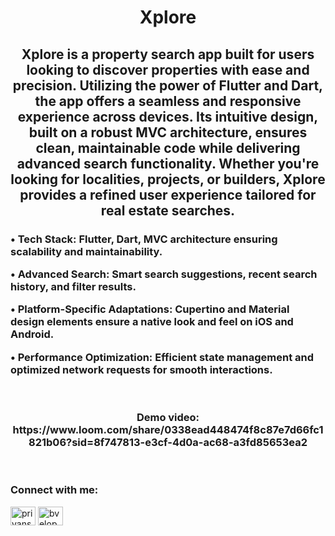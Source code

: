 <h1 align="center">Xplore</h1>
<h2 align="center">Xplore is a property search app built for users looking to discover properties with ease and precision. Utilizing the power of Flutter and Dart, the app offers a seamless and responsive experience across devices. Its intuitive design, built on a robust MVC architecture, ensures clean, maintainable code while delivering advanced search functionality. Whether you're looking for localities, projects, or builders, Xplore provides a refined user experience tailored for real estate searches.</h2>
<h3 align="left"> 
  
• Tech Stack: Flutter, Dart, MVC architecture ensuring scalability and maintainability.

• Advanced Search: Smart search suggestions, recent search history, and filter results.

• Platform-Specific Adaptations: Cupertino and Material design elements ensure a native look and feel on iOS and Android.

• Performance Optimization: Efficient state management and optimized network requests for smooth interactions.
</h3> 
<br>


<h3 align="center">Demo video: https://www.loom.com/share/0338ead448474f8c87e7d66fc1821b06?sid=8f747813-e3cf-4d0a-ac68-a3fd85653ea2

</h3>
<br>

<h3 align="left">Connect with me:</h3>
<p align="left">
<a href="https://linkedin.com/in/priyanshu-amrit" target="blank"><img align="center" src="https://raw.githubusercontent.com/rahuldkjain/github-profile-readme-generator/master/src/images/icons/Social/linked-in-alt.svg" alt="priyanshu amrit" height="30" width="40" /></a>
<a href="https://twitter.com/bveloper_" target="blank"><img align="center" src="https://raw.githubusercontent.com/rahuldkjain/github-profile-readme-generator/master/src/images/icons/Social/twitter.svg" alt="bveloper_" height="30" width="40" /></a>



